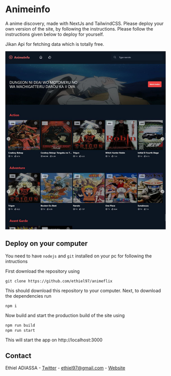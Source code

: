 # Animeinfo

A anime discovery, made with NextJs and TailwindCSS. Please deploy your own version of the site, by following the instructions. Please follow the instructions given below to deploy for yourself.

Jikan Api for fetching data which is totally free.

![Demo Image](https://github.com/Ethiel97/animeflix/blob/master/assets/images/app_screenshot.jpg)

## Deploy on your computer

You need to have `nodejs` and `git` installed on your pc for following the intructions

First download the repository using
```
git clone https://github.com/ethiel97/animeflix
```

This should download this repository to your computer. Next, to download the dependencies run
```
npm i
```

Now build and start the production build of the site using
```
npm run build
npm run start
```

This will start the app on http://localhost:3000


## Contact

Ethiel ADIASSA - [Twitter](https://www.twitter.com/enthusiastDev) - ethiel97@gmail.com - [Website](https://ethieladiassa.me)